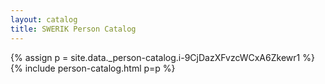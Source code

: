 ```yaml
---
layout: catalog
title: SWERIK Person Catalog
---
```

{% assign p = site.data._person-catalog.i-9CjDazXFvzcWCxA6Zkewr1 %}
{% include person-catalog.html p=p %}

